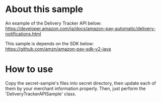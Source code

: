 # About this sample 
An example of the Delivery Tracker API below:
https://developer.amazon.com/ja/docs/amazon-pay-automatic/delivery-notifications.html

This sample is depends on the SDK below:
https://github.com/amzn/amazon-pay-sdk-v2-java

# How to use
Copy the secret-sample's files into secret directory, then update each of them by your merchant information properly.
Then, just perform the 'DeliveryTrackerAPISample' class.
